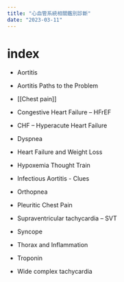 ```yaml
---
title: "心血管系統相關鑑別診斷"
date: "2023-03-11"
---
```


# index

* Aortitis

* Aortitis Paths to the Problem

* [[Chest pain]]

* Congestive Heart Failure – HFrEF

* CHF – Hyperacute Heart Failure

* Dyspnea

* Heart Failure and Weight Loss

* Hypoxemia Thought Train

* Infectious Aortitis - Clues

* Orthopnea

* Pleuritic Chest Pain

* Supraventricular tachycardia – SVT

* Syncope

* Thorax and Inflammation

* Troponin

* Wide complex tachycardia

